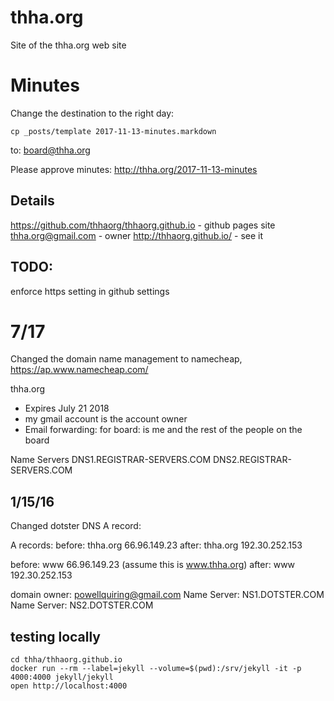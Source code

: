 # thha.org
Site of the thha.org web site

# Minutes

Change the destination to the right day:

    cp _posts/template 2017-11-13-minutes.markdown

to: board@thha.org

Please approve minutes: http://thha.org/2017-11-13-minutes


## Details
https://github.com/thhaorg/thhaorg.github.io - github pages site
thha.org@gmail.com - owner
http://thhaorg.github.io/ - see it


## TODO:
enforce https setting in github settings

# 7/17
Changed the domain name management to namecheap, https://ap.www.namecheap.com/

thha.org
* Expires July 21 2018
* my gmail account is the account owner
* Email forwarding: for board: is me and the rest of the people on the board

Name Servers
DNS1.REGISTRAR-SERVERS.COM
DNS2.REGISTRAR-SERVERS.COM


## 1/15/16
Changed dotster DNS A record:

A records:
before: thha.org 66.96.149.23
after: thha.org 192.30.252.153

before: www 66.96.149.23 (assume this is www.thha.org)
after: www 192.30.252.153

domain owner: 
powellquiring@gmail.com
Name Server: NS1.DOTSTER.COM
Name Server: NS2.DOTSTER.COM

## testing locally

    cd thha/thhaorg.github.io
    docker run --rm --label=jekyll --volume=$(pwd):/srv/jekyll -it -p 4000:4000 jekyll/jekyll
    open http://localhost:4000
